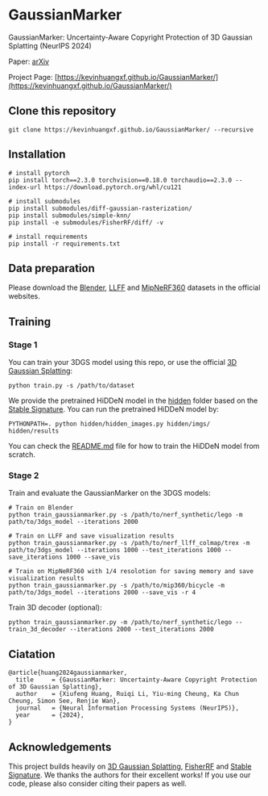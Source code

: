 # GaussianMarker

GaussianMarker: Uncertainty-Aware Copyright Protection of 3D Gaussian Splatting (NeurIPS 2024)

Paper: [arXiv](https://arxiv.org/pdf/2410.23718)

Project Page: [https://kevinhuangxf.github.io/GaussianMarker/](https://kevinhuangxf.github.io/GaussianMarker/)

## Clone this repository

```
git clone https://kevinhuangxf.github.io/GaussianMarker/ --recursive
```

## Installation

```
# install pytorch
pip install torch==2.3.0 torchvision==0.18.0 torchaudio==2.3.0 --index-url https://download.pytorch.org/whl/cu121

# install submodules
pip install submodules/diff-gaussian-rasterization/
pip install submodules/simple-knn/
pip install -e submodules/FisherRF/diff/ -v

# install requirements
pip install -r requirements.txt
```

## Data preparation

Please download the [Blender](https://github.com/bmild/nerf), [LLFF](https://github.com/Fyusion/LLFF) and [MipNeRF360](https://jonbarron.info/mipnerf360/) datasets in the official websites.

## Training

### Stage 1

You can train your 3DGS model using this repo, or use the official [3D Gaussian Splatting](https://github.com/graphdeco-inria/gaussian-splatting):

```
python train.py -s /path/to/dataset
```

We provide the pretrained HiDDeN model in the [hidden](hidden) folder based on the [Stable Signature](https://github.com/facebookresearch/stable_signature). You can run the pretrained HiDDeN model by:

```
PYTHONPATH=. python hidden/hidden_images.py hidden/imgs/ hidden/results
```

You can check the [README.md](hidden/README.md) file for how to train the HiDDeN model from scratch.

### Stage 2

Train and evaluate the GaussianMarker on the 3DGS models:

```
# Train on Blender
python train_gaussianmarker.py -s /path/to/nerf_synthetic/lego -m path/to/3dgs_model --iterations 2000

# Train on LLFF and save visualization results
python train_gaussianmarker.py -s /path/to/nerf_llff_colmap/trex -m path/to/3dgs_model --iterations 1000 --test_iterations 1000 --save_iterations 1000 --save_vis

# Train on MipNeRF360 with 1/4 resolotion for saving memory and save visualization results
python train_gaussianmarker.py -s /path/to/mip360/bicycle -m path/to/3dgs_model --iterations 2000 --save_vis -r 4
```

Train 3D decoder (optional):

```
python train_gaussianmarker.py -m /path/to/nerf_synthetic/lego --train_3d_decoder --iterations 2000 --test_iterations 2000
```

## Ciatation

```
@article{huang2024gaussianmarker,
  title     = {GaussianMarker: Uncertainty-Aware Copyright Protection of 3D Gaussian Splatting},
  author    = {Xiufeng Huang, Ruiqi Li, Yiu-ming Cheung, Ka Chun Cheung, Simon See, Renjie Wan},
  journal   = {Neural Information Processing Systems (NeurIPS)},
  year      = {2024},
}
```

## Acknowledgements

This project builds heavily on [3D Gaussian Splatting](https://github.com/graphdeco-inria/gaussian-splatting), [FisherRF](https://github.com/JiangWenPL/FisherRF) and [Stable Signature](https://github.com/facebookresearch/stable_signature). We thanks the authors for their excellent works! If you use our code, please also consider citing their papers as well.
